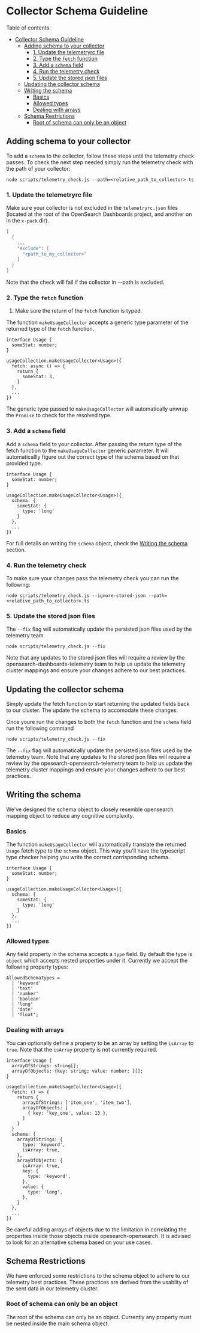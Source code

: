 # Collector Schema Guideline

Table of contents:
- [Collector Schema Guideline](#collector-schema-guideline)
  - [Adding schema to your collector](#adding-schema-to-your-collector)
    - [1. Update the telemetryrc file](#1-update-the-telemetryrc-file)
    - [2. Type the `fetch` function](#2-type-the-fetch-function)
    - [3. Add a `schema` field](#3-add-a-schema-field)
    - [4. Run the telemetry check](#4-run-the-telemetry-check)
    - [5. Update the stored json files](#5-update-the-stored-json-files)
  - [Updating the collector schema](#updating-the-collector-schema)
  - [Writing the schema](#writing-the-schema)
    - [Basics](#basics)
    - [Allowed types](#allowed-types)
    - [Dealing with arrays](#dealing-with-arrays)
  - [Schema Restrictions](#schema-restrictions)
    - [Root of schema can only be an object](#root-of-schema-can-only-be-an-object)


## Adding schema to your collector

To add a `schema` to the collector, follow these steps until the telemetry check passes.
To check the next step needed simply run the telemetry check with the path of your collector:

```
node scripts/telemetry_check.js --path=<relative_path_to_collector>.ts
```

### 1. Update the telemetryrc file

Make sure your collector is not excluded in the `telemetryrc.json` files (located at the root of the OpenSearch Dashboards project, and another on in the `x-pack` dir).

```s
[
  {
    ...
    "exclude": [
      "<path_to_my_collector>"
    ]
  }
]
```

Note that the check will fail if the collector in --path is excluded.

### 2. Type the `fetch` function
1. Make sure the return of the `fetch` function is typed.

The function `makeUsageCollector` accepts a generic type parameter of the returned type of the `fetch` function. 

```
interface Usage {
  someStat: number;
}

usageCollection.makeUsageCollector<Usage>({
  fetch: async () => {
    return {
      someStat: 3,
    }
  },
  ...
})
```

The generic type passed to `makeUsageCollector` will automatically unwrap the `Promise` to check for the resolved type.

### 3. Add a `schema` field

Add a `schema` field to your collector. After passing the return type of the fetch function to the `makeUsageCollector` generic parameter. It will automaticallly figure out the correct type of the schema based on that provided type.


```
interface Usage {
  someStat: number;
}

usageCollection.makeUsageCollector<Usage>({
  schema: {
    someStat: {
      type: 'long'
    }
  },
  ...
})
```

For full details on writing the `schema` object, check the [Writing the schema](#writing-the-schema) section.

### 4. Run the telemetry check

To make sure your changes pass the telemetry check you can run the following:

```
node scripts/telemetry_check.js --ignore-stored-json --path=<relative_path_to_collector>.ts
```

### 5. Update the stored json files

The `--fix` flag will automatically update the persisted json files used by the telemetry team.

```
node scripts/telemetry_check.js --fix
```

Note that any updates to the stored json files will require a review by the opensearch-dashboards-telemetry team to help us update the telemetry cluster mappings and ensure your changes adhere to our best practices.


## Updating the collector schema

Simply update the fetch function to start returning the updated fields back to our cluster. The update the schema to accomodate these changes.

Once youre run the changes to both the `fetch` function and the `schema` field run the following command

```
node scripts/telemetry_check.js --fix
```

The `--fix` flag will automatically update the persisted json files used by the telemetry team. Note that any updates to the stored json files will require a review by the opesearch-opensearch-telemetry team to help us update the telemetry cluster mappings and ensure your changes adhere to our best practices.


## Writing the schema

We've designed the schema object to closely resemble opensearch mapping object to reduce any cognitive complexity.

### Basics

The function `makeUsageCollector` will automatically translate the returned `Usage` fetch type to the `schema` object. This way you'll have the typescript type checker helping you write the correct corrisponding schema.

```
interface Usage {
  someStat: number;
}

usageCollection.makeUsageCollector<Usage>({
  schema: {
    someStat: {
      type: 'long'
    }
  },
  ...
})
```


### Allowed types

Any field property in the schema accepts a `type` field. By default the type is `object` which accepts nested properties under it. Currently we accept the following property types:

```
AllowedSchemaTypes =
  | 'keyword'
  | 'text'
  | 'number'
  | 'boolean'
  | 'long'
  | 'date'
  | 'float';
```


### Dealing with arrays

You can optionally define a property to be an array by setting the `isArray` to `true`. Note that the `isArray` property is not currently required.


```
interface Usage {
  arrayOfStrings: string[];
  arrayOfObjects: {key: string; value: number; }[];
}

usageCollection.makeUsageCollector<Usage>({
  fetch: () => {
    return {
      arrayOfStrings: ['item_one', 'item_two'],
      arrayOfObjects: [
        { key: 'key_one', value: 13 },
      ]
    }
  }
  schema: {
    arrayOfStrings: {
      type: 'keyword',
      isArray: true,
    },
    arrayOfObjects: {
      isArray: true,
      key: {
        type: 'keyword',
      },
      value: {
        type: 'long',
      },
    }
  },
  ...
})
```

Be careful adding arrays of objects due to the limitation in correlating the properties inside those objects inside opesearch-opensearch. It is advised to look for an alternative schema based on your use cases.


## Schema Restrictions

We have enforced some restrictions to the schema object to adhere to our telemetry best practices. These practices are derived from the usablity of the sent data in our telemetry cluster.


### Root of schema can only be an object

The root of the schema can only be an object. Currently any property must be nested inside the main schema object.